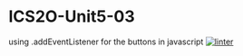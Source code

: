 # ICS2O-Unit5-03
using .addEventListener for the buttons in javascript
 [![linter](https://github.com/<Laura-Jin>/<ICS2O-Unit5-03>/workflows/linter/badge.svg)](https://github.com/marketplace/actions/super-linter)
